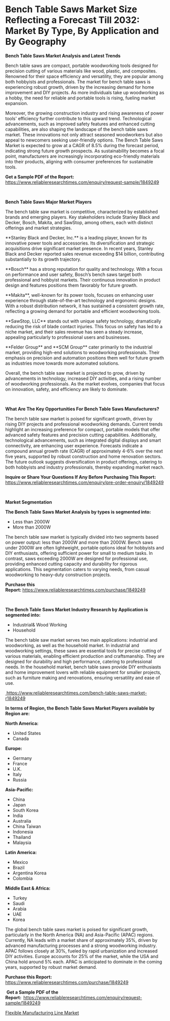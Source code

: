 <p><h1>Bench Table Saws Market Size Reflecting a Forecast Till 2032: Market By Type, By Application and By Geography</h1></p><p><strong>Bench Table Saws Market Analysis and Latest Trends</strong></p>
<p><p>Bench table saws are compact, portable woodworking tools designed for precision cutting of various materials like wood, plastic, and composites. Renowned for their space efficiency and versatility, they are popular among both hobbyists and professionals. The market for bench table saws is experiencing robust growth, driven by the increasing demand for home improvement and DIY projects. As more individuals take up woodworking as a hobby, the need for reliable and portable tools is rising, fueling market expansion.</p><p>Moreover, the growing construction industry and rising awareness of power tools' efficiency further contribute to this upward trend. Technological advancements, such as improved safety features and enhanced cutting capabilities, are also shaping the landscape of the bench table saws market. These innovations not only attract seasoned woodworkers but also appeal to newcomers seeking user-friendly options. The Bench Table Saws Market is expected to grow at a CAGR of 8.5% during the forecast period, indicating strong future growth prospects. As sustainability becomes a focal point, manufacturers are increasingly incorporating eco-friendly materials into their products, aligning with consumer preferences for sustainable tools.</p></p>
<p><strong>Get a Sample PDF of the Report:&nbsp;</strong> <a href="https://www.reliableresearchtimes.com/enquiry/request-sample/1849249?utm_campaign=2007&utm_medium=2&utm_source=Github&utm_content=ia&utm_term=22022025&utm_id=bench-table-saws">https://www.reliableresearchtimes.com/enquiry/request-sample/1849249</a></p>
<p>&nbsp;</p>
<p><strong>Bench Table Saws Major Market Players</strong></p>
<p><p>The bench table saw market is competitive, characterized by established brands and emerging players. Key stakeholders include Stanley Black and Decker, Bosch, Makita, and SawStop, among others, each with distinct offerings and market strategies.</p><p>**Stanley Black and Decker, Inc.** is a leading player, known for its innovative power tools and accessories. Its diversification and strategic acquisitions drive significant market presence. In recent years, Stanley Black and Decker reported sales revenue exceeding $14 billion, contributing substantially to its growth trajectory.</p><p>**Bosch** has a strong reputation for quality and technology. With a focus on performance and user safety, Bosch’s bench saws target both professional and hobbyist markets. Their continuous innovation in product design and features positions them favorably for future growth.</p><p>**Makita**, well-known for its power tools, focuses on enhancing user experience through state-of-the-art technology and ergonomic designs. With a robust distribution network, it has sustained a consistent growth rate, reflecting a growing demand for portable and efficient woodworking tools.</p><p>**SawStop, LLC** stands out with unique safety technology, dramatically reducing the risk of blade contact injuries. This focus on safety has led to a niche market, and their sales revenue has seen a steady increase, appealing particularly to professional users and businesses.</p><p>**Felder Group** and **SCM Group** cater primarily to the industrial market, providing high-end solutions to woodworking professionals. Their emphasis on precision and automation positions them well for future growth as industries move towards more automated solutions.</p><p>Overall, the bench table saw market is projected to grow, driven by advancements in technology, increased DIY activities, and a rising number of woodworking professionals. As the market evolves, companies that focus on innovation, safety, and efficiency are likely to dominate.</p></p>
<p>&nbsp;</p>
<p><strong>What Are The Key Opportunities For Bench Table Saws Manufacturers?</strong></p>
<p><p>The bench table saw market is poised for significant growth, driven by rising DIY projects and professional woodworking demands. Current trends highlight an increasing preference for compact, portable models that offer advanced safety features and precision cutting capabilities. Additionally, technological advancements, such as integrated digital displays and smart connectivity, are enhancing user experience. Forecasts indicate a compound annual growth rate (CAGR) of approximately 4-6% over the next five years, supported by robust construction and home renovation sectors. The future outlook suggests diversification in product offerings, catering to both hobbyists and industry professionals, thereby expanding market reach.</p></p>
<p><strong>Inquire or Share Your Questions If Any Before Purchasing This Report:</strong> <a href="https://www.reliableresearchtimes.com/enquiry/pre-order-enquiry/1849249?utm_campaign=2007&utm_medium=2&utm_source=Github&utm_content=ia&utm_term=22022025&utm_id=bench-table-saws">https://www.reliableresearchtimes.com/enquiry/pre-order-enquiry/1849249</a></p>
<p>&nbsp;</p>
<p><strong>Market Segmentation</strong></p>
<p><strong>The Bench Table Saws Market Analysis by types is segmented into:</strong></p>
<p><ul><li>Less than 2000W</li><li>More than 2000W</li></ul></p>
<p><p>The bench table saw market is typically divided into two segments based on power output: less than 2000W and more than 2000W. Bench saws under 2000W are often lightweight, portable options ideal for hobbyists and DIY enthusiasts, offering sufficient power for small to medium tasks. In contrast, saws exceeding 2000W are designed for professional use, providing enhanced cutting capacity and durability for rigorous applications. This segmentation caters to varying needs, from casual woodworking to heavy-duty construction projects.</p></p>
<p><strong>Purchase this Report:&nbsp;</strong><a href="https://www.reliableresearchtimes.com/purchase/1849249?utm_campaign=2007&utm_medium=2&utm_source=Github&utm_content=ia&utm_term=22022025&utm_id=bench-table-saws">https://www.reliableresearchtimes.com/purchase/1849249</a></p>
<p>&nbsp;</p>
<p><strong>The Bench Table Saws Market Industry Research by Application is segmented into:</strong></p>
<p><ul><li>Industrial& Wood Working</li><li>Household</li></ul></p>
<p><p>The bench table saw market serves two main applications: industrial and woodworking, as well as the household market. In industrial and woodworking settings, these saws are essential tools for precise cutting of various materials, enabling efficient production and craftsmanship. They are designed for durability and high performance, catering to professional needs. In the household market, bench table saws provide DIY enthusiasts and home improvement lovers with reliable equipment for smaller projects, such as furniture making and renovations, ensuring versatility and ease of use.</p></p>
<p><a href="https://www.reliableresearchtimes.com/bench-table-saws-market-r1849249?utm_campaign=2007&utm_medium=2&utm_source=Github&utm_content=ia&utm_term=22022025&utm_id=bench-table-saws">&nbsp;https://www.reliableresearchtimes.com/bench-table-saws-market-r1849249</a></p>
<p><strong>In terms of Region, the Bench Table Saws Market Players available by Region are:</strong></p>
<p>
    <p> <strong> North America: </strong>
        <ul>
            <li>United States</li>
            <li>Canada</li>
        </ul>
        </p> 
    <p> <strong> Europe: </strong>
        <ul>
            <li>Germany</li>
            <li>France</li>
            <li>U.K.</li>
            <li>Italy</li>
            <li>Russia</li>
        </ul>
        </p> 
    <p> <strong> Asia-Pacific: </strong>
        <ul>
            <li>China</li>
            <li>Japan</li>
            <li>South Korea</li>
            <li>India</li>
            <li>Australia</li>
            <li>China Taiwan</li>
            <li>Indonesia</li>
            <li>Thailand</li>
            <li>Malaysia</li>
        </ul>
        </p> 
    <p> <strong> Latin America: </strong>
        <ul>
            <li>Mexico</li>
            <li>Brazil</li>
            <li>Argentina Korea</li>
            <li>Colombia</li>
        </ul>
        </p> 
    <p> <strong> Middle East & Africa: </strong>
        <ul>
            <li>Turkey</li>
            <li>Saudi</li>
            <li>Arabia</li>
            <li>UAE</li>
            <li>Korea</li>
        </ul>
    </p>
    </p>
<p><p>The global bench table saws market is poised for significant growth, particularly in the North America (NA) and Asia-Pacific (APAC) regions. Currently, NA leads with a market share of approximately 35%, driven by advanced manufacturing processes and a strong woodworking industry. APAC follows closely at 30%, fueled by rapid urbanization and increased DIY activities. Europe accounts for 25% of the market, while the USA and China hold around 5% each. APAC is anticipated to dominate in the coming years, supported by robust market demand.</p></p>
<p><strong>Purchase this Report: </strong><a href="https://www.reliableresearchtimes.com/purchase/1849249?utm_campaign=2007&utm_medium=2&utm_source=Github&utm_content=ia&utm_term=22022025&utm_id=bench-table-saws">https://www.reliableresearchtimes.com/purchase/1849249</a></p>
<p>&nbsp;<strong>Get a Sample PDF of the Report:&nbsp;&nbsp;</strong><a href="https://www.reliableresearchtimes.com/enquiry/request-sample/1849249?utm_campaign=2007&utm_medium=2&utm_source=Github&utm_content=ia&utm_term=22022025&utm_id=bench-table-saws">https://www.reliableresearchtimes.com/enquiry/request-sample/1849249</a></p>
<p><strong></strong></p>
<p><p><a href="https://github.com/angelajermaine/Market-Research-Report-List-6/blob/main/flexible-manufacturing-line-market.md?utm_campaign=2007&utm_medium=2&utm_source=Github&utm_content=ia&utm_term=22022025&utm_id=bench-table-saws">Flexible Manufacturing Line Market</a></p></p>